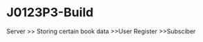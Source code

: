 # J0123P3-Build

Server >> Storing certain book data
       >>User Register
       >>Subsciber
       
